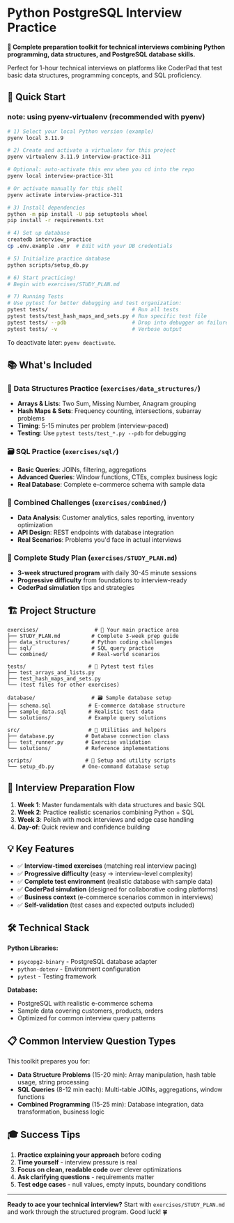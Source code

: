 # Python PostgreSQL Interview Practice

**🎯 Complete preparation toolkit for technical interviews combining Python programming, data structures, and PostgreSQL database skills.**

Perfect for 1-hour technical interviews on platforms like CoderPad that test basic data structures, programming concepts, and SQL proficiency.

## 🚀 Quick Start


### note: using pyenv-virtualenv (recommended with pyenv)
```bash
# 1) Select your local Python version (example)
pyenv local 3.11.9

# 2) Create and activate a virtualenv for this project
pyenv virtualenv 3.11.9 interview-practice-311

# Optional: auto-activate this env when you cd into the repo
pyenv local interview-practice-311

# Or activate manually for this shell
pyenv activate interview-practice-311

# 3) Install dependencies
python -m pip install -U pip setuptools wheel
pip install -r requirements.txt

# 4) Set up database
createdb interview_practice
cp .env.example .env  # Edit with your DB credentials

# 5) Initialize practice database
python scripts/setup_db.py

# 6) Start practicing!
# Begin with exercises/STUDY_PLAN.md

# 7) Running Tests
# Use pytest for better debugging and test organization:
pytest tests/                           # Run all tests
pytest tests/test_hash_maps_and_sets.py # Run specific test file
pytest tests/ --pdb                     # Drop into debugger on failures
pytest tests/ -v                        # Verbose output
```

To deactivate later: `pyenv deactivate`.


## 📚 What's Included

### 🧠 **Data Structures Practice** (`exercises/data_structures/`)
- **Arrays & Lists**: Two Sum, Missing Number, Anagram grouping
- **Hash Maps & Sets**: Frequency counting, intersections, subarray problems
- **Timing**: 5-15 minutes per problem (interview-paced)
- **Testing**: Use `pytest tests/test_*.py --pdb` for debugging

### 🗃️ **SQL Practice** (`exercises/sql/`)
- **Basic Queries**: JOINs, filtering, aggregations
- **Advanced Queries**: Window functions, CTEs, complex business logic
- **Real Database**: Complete e-commerce schema with sample data

### 🔄 **Combined Challenges** (`exercises/combined/`)
- **Data Analysis**: Customer analytics, sales reporting, inventory optimization
- **API Design**: REST endpoints with database integration
- **Real Scenarios**: Problems you'd face in actual interviews

### 📖 **Complete Study Plan** (`exercises/STUDY_PLAN.md`)
- **3-week structured program** with daily 30-45 minute sessions
- **Progressive difficulty** from foundations to interview-ready
- **CoderPad simulation** tips and strategies

## 🏗️ Project Structure

```
exercises/                  # 🎯 Your main practice area
├── STUDY_PLAN.md          # Complete 3-week prep guide
├── data_structures/       # Python coding challenges
├── sql/                   # SQL query practice
└── combined/              # Real-world scenarios

tests/                    # 🧪 Pytest test files
├── test_arrays_and_lists.py
├── test_hash_maps_and_sets.py
└── (test files for other exercises)

database/                  # 🗃️ Sample database setup
├── schema.sql            # E-commerce database structure
├── sample_data.sql       # Realistic test data
└── solutions/            # Example query solutions

src/                      # 🔧 Utilities and helpers
├── database.py          # Database connection class
├── test_runner.py       # Exercise validation
└── solutions/           # Reference implementations

scripts/                 # 🚀 Setup and utility scripts
└── setup_db.py         # One-command database setup
```

## 🎯 Interview Preparation Flow

1. **Week 1**: Master fundamentals with data structures and basic SQL
2. **Week 2**: Practice realistic scenarios combining Python + SQL  
3. **Week 3**: Polish with mock interviews and edge case handling
4. **Day-of**: Quick review and confidence building

## 💡 Key Features

- ✅ **Interview-timed exercises** (matching real interview pacing)
- ✅ **Progressive difficulty** (easy → interview-level complexity)
- ✅ **Complete test environment** (realistic database with sample data)
- ✅ **CoderPad simulation** (designed for collaborative coding platforms)
- ✅ **Business context** (e-commerce scenarios common in interviews)
- ✅ **Self-validation** (test cases and expected outputs included)

## 🛠️ Technical Stack

**Python Libraries:**
- `psycopg2-binary` - PostgreSQL database adapter
- `python-dotenv` - Environment configuration
- `pytest` - Testing framework

**Database:**
- PostgreSQL with realistic e-commerce schema
- Sample data covering customers, products, orders
- Optimized for common interview query patterns

## 📋 Common Interview Question Types

This toolkit prepares you for:

- **Data Structure Problems** (15-20 min): Array manipulation, hash table usage, string processing
- **SQL Queries** (8-12 min each): Multi-table JOINs, aggregations, window functions
- **Combined Programming** (15-25 min): Database integration, data transformation, business logic

## 🎓 Success Tips

1. **Practice explaining your approach** before coding
2. **Time yourself** - interview pressure is real
3. **Focus on clean, readable code** over clever optimizations
4. **Ask clarifying questions** - requirements matter
5. **Test edge cases** - null values, empty inputs, boundary conditions

---

**Ready to ace your technical interview?** Start with `exercises/STUDY_PLAN.md` and work through the structured program. Good luck! 🍀